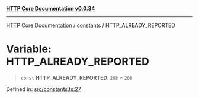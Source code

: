 [**HTTP Core Documentation v0.0.34**](../../README.md)

***

[HTTP Core Documentation](../../modules.md) / [constants](../README.md) / HTTP\_ALREADY\_REPORTED

# Variable: HTTP\_ALREADY\_REPORTED

> `const` **HTTP\_ALREADY\_REPORTED**: `208` = `208`

Defined in: [src/constants.ts:27](https://github.com/stonemjs/http-core/blob/424f80742be298e137f118c0e2e80266a8a78f3c/src/constants.ts#L27)
